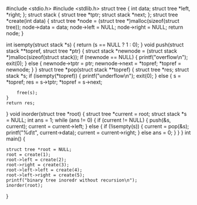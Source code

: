 #include <stdio.h>
#include <stdlib.h>
struct tree
{
    int data;
    struct tree *left, *right;
};
struct stack
{
    struct tree *tptr;
    struct stack *next;
};
struct tree *create(int data)
{
    struct tree *node = (struct tree *)malloc(sizeof(struct tree));
    node->data = data;
    node->left = NULL;
    node->right = NULL;
    return node;
}

int isempty(struct stack *s)
{
    return (s == NULL ? 1 : 0);
}
void push(struct stack **topref, struct tree *ptr)
{
    struct stack *newnode = (struct stack *)malloc(sizeof(struct stack));
    if (newnode == NULL)
    {
        printf("overflow\n");
        exit(0);
    }
    else
    {
        newnode->tptr = ptr;
        newnode->next = *topref;
        *topref = newnode;
    }
}
struct tree *pop(struct stack **topref)
{
    struct tree *res;
    struct stack *s;
    if (isempty(*topref))
    {
        printf("underflow\n");
        exit(0);
    }
    else
    {
        s = *topref;
        res = s->tptr;
        *topref = s->next;

        free(s);
    }
    return res;
}
void inorder(struct tree *root)
{
    struct tree *current = root;
    struct stack *s = NULL;
    int ans = 1;
    while (ans != 0)
    {
        if (current != NULL)
        {
            push(&s, current);
            current = current->left;
        }
        else
        {
            if (!isempty(s))
            {
                current = pop(&s);
                printf("%d\t", current->data);
                current = current->right;
            }
            else
                ans = 0;
        }
    }
}
int main()
{

    struct tree *root = NULL;
    root = create(1);
    root->left = create(2);
    root->right = create(3);
    root->left->left = create(4);
    root->left->right = create(5);
    printf("binary tree inoredr without recursion\n");
    inorder(root);
}
